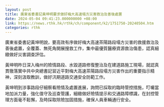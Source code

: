 ```yaml
---
layout: post
title: 廣東省委書記黃坤明要求做好梅大高速塌方災害救治及善後處置
date: 2024-05-04 09:41:23.000000000 +08:00
link: https://news.rthk.hk/rthk/ch/component/k2/1751750-20240504.htm
categories: rthk
---
```


廣東省委書記黃坤明說，要高效有序做好梅大高速茶陽路段塌方災害的救援救治及善後處置，全覆蓋、無死角開展搜救工作，集中最優質醫療資源救治傷患，認真細緻做好災害調查評估。

黃坤明昨日深入梅州的險情路段、水毀道路修復整治及在建道路施工現場，就認真貫徹落實中共中央總書記習近平對梅大高速茶陽路段塌方災害作出的重要指示精神，深刻汲取教訓，做好汛期道路交通安全防範工作。

黃坤明到涉事路段仔細察看險情及處置進展，詢問已採取的臨時管控措施，叮囑當地加派力量，強化值守及巡查管護，細緻做好險情提示和交通路障標識，在封控管理方面毫不鬆懈，及時採取除險加固措施，確保人員車輛通行安全。
